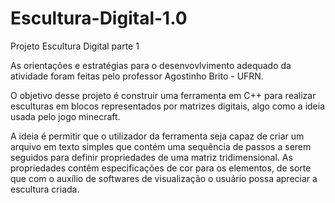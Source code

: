 # Escultura-Digital-1.0
Projeto Escultura Digital parte 1

As orientações e estratégias para o desenvovlvimento adequado da atividade foram feitas pelo professor Agostinho Brito - UFRN.

O objetivo desse projeto é construir uma ferramenta em C++ para realizar esculturas em blocos representados por matrizes digitais, algo como a ideia usada pelo jogo minecraft.

A ideia é permitir que o utilizador da ferramenta seja capaz de criar um arquivo em texto simples que contém uma sequência de passos a serem seguidos para definir propriedades de uma matriz tridimensional. As propriedades contêm especificações de cor para os elementos, de sorte que com o auxílio de softwares de visualização o usuário possa apreciar a escultura criada.
